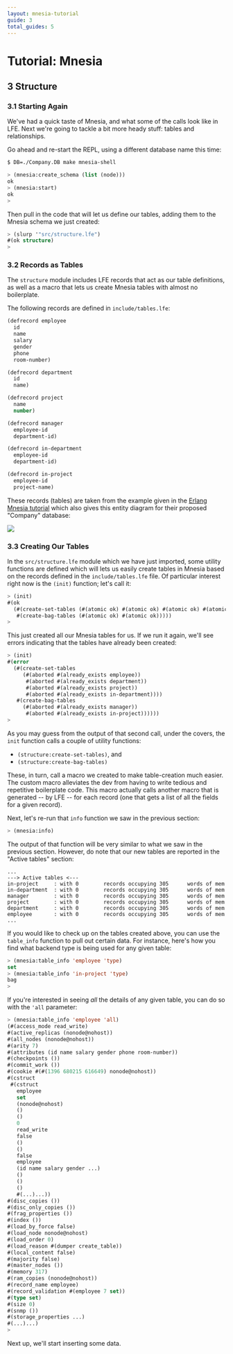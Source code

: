 ```yaml
---
layout: mnesia-tutorial
guide: 3
total_guides: 5
---
```

# Tutorial: Mnesia

## 3 Structure

### 3.1 Starting Again

We've had a quick taste of Mnesia, and what some of the calls look like in LFE.
Next we're going to tackle a bit more heady stuff: tables and relationships.

Go ahead and re-start the REPL, using a different database name this time:

```bash
$ DB=./Company.DB make mnesia-shell
```

```cl
> (mnesia:create_schema (list (node)))
ok
> (mnesia:start)
ok
>
```

Then pull in the code that will let us define our tables, adding them to the
Mnesia schema we just created:

```cl
> (slurp '"src/structure.lfe")
#(ok structure)
>
```

### 3.2 Records as Tables

The ``structure`` module includes LFE records that act as our table definitions,
as well as a macro that lets us create Mnesia tables with almost no boilerplate.

The following records are defined in ``include/tables.lfe``:

```cl
(defrecord employee
  id
  name
  salary
  gender
  phone
  room-number)

(defrecord department
  id
  name)

(defrecord project
  name
  number)

(defrecord manager
  employee-id
  department-id)

(defrecord in-department
  employee-id
  department-id)

(defrecord in-project
  employee-id
  project-name)
```

These records (tables) are taken from the example given in the
<a href="http://www.erlang.org/doc/apps/mnesia/Mnesia_chap2.html#id63101">Erlang
 Mnesia tutorial</a> which also gives this entity diagram for their proposed
 "Company" database:

<img src="http://www.erlang.org/doc/apps/mnesia/company.gif" />


### 3.3 Creating Our Tables

In the ``src/structure.lfe`` module which we have just imported, some utility
functions are defined which will lets us easily create tables in Mnesia based
on the records defined in the ``include/tables.lfe`` file. Of particular
interest right now is the ``(init)`` function; let's call it:

```cl
> (init)
#(ok
  (#(create-set-tables (#(atomic ok) #(atomic ok) #(atomic ok) #(atomic ok)))
   #(create-bag-tables (#(atomic ok) #(atomic ok)))))
>
```

This just created all our Mnesia tables for us. If we run it again, we'll see
errors indicating that the tables have already been created:

```cl
> (init)
#(error
  (#(create-set-tables
     (#(aborted #(already_exists employee))
      #(aborted #(already_exists department))
      #(aborted #(already_exists project))
      #(aborted #(already_exists in-department))))
   #(create-bag-tables
     (#(aborted #(already_exists manager))
      #(aborted #(already_exists in-project))))))
>
```

As you may guess from the output of that second call, under the covers, the
``init`` function calls a couple of utility functions:

* ``(structure:create-set-tables)``, and
* ``(structure:create-bag-tables)``

These, in turn, call a macro we created to make table-creation much easier.
The custom macro alleviates the dev from having to write tedious and repetitive
boilerplate code. This macro actually calls another macro that is generated
-- by LFE -- for each record (one that gets a list of all the fields for a
given record).

Next, let's re-run that ``info`` function we saw in the previous section:

```cl
> (mnesia:info)
```

The output of that function will be very similar to what we saw in the
previous section. However, do note that our new tables are reported in the
"Active tables" section:

```
...
---> Active tables <---
in-project     : with 0        records occupying 305      words of mem
in-department  : with 0        records occupying 305      words of mem
manager        : with 0        records occupying 305      words of mem
project        : with 0        records occupying 305      words of mem
department     : with 0        records occupying 305      words of mem
employee       : with 0        records occupying 305      words of mem
...
```

If you would like to check up on the tables created above, you can use the
``table_info`` function to pull out certain data. For instance, here's how
you find what backend type is being used for any given table:

```cl
> (mnesia:table_info 'employee 'type)
set
> (mnesia:table_info 'in-project 'type)
bag
>
```

If you're interested in seeing *all* the details of any given table, you can
do so with the ``'all`` parameter:

```cl
> (mnesia:table_info 'employee 'all)
(#(access_mode read_write)
#(active_replicas (nonode@nohost))
#(all_nodes (nonode@nohost))
#(arity 7)
#(attributes (id name salary gender phone room-number))
#(checkpoints ())
#(commit_work ())
#(cookie #(#(1396 680215 616649) nonode@nohost))
#(cstruct
 #(cstruct
   employee
   set
   (nonode@nohost)
   ()
   ()
   0
   read_write
   false
   ()
   ()
   false
   employee
   (id name salary gender ...)
   ()
   ()
   ()
   #(...)...))
#(disc_copies ())
#(disc_only_copies ())
#(frag_properties ())
#(index ())
#(load_by_force false)
#(load_node nonode@nohost)
#(load_order 0)
#(load_reason #(dumper create_table))
#(local_content false)
#(majority false)
#(master_nodes ())
#(memory 317)
#(ram_copies (nonode@nohost))
#(record_name employee)
#(record_validation #(employee 7 set))
#(type set)
#(size 0)
#(snmp ())
#(storage_properties ...)
#(...)...)
>
```

Next up, we'll start inserting some data.



